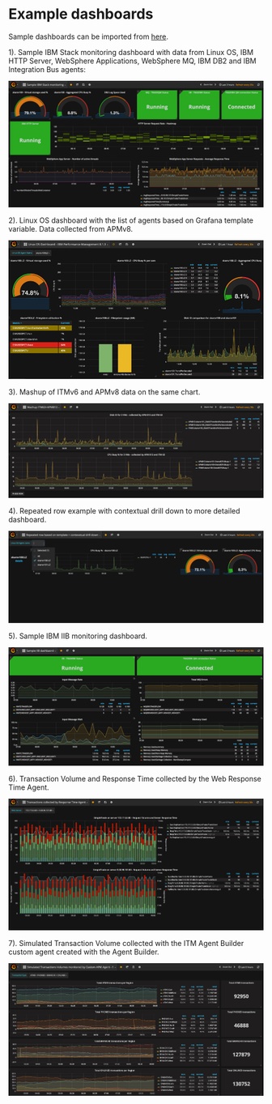 # Example dashboards

Sample dashboards can be imported from [here](Example_dashboards).

1). Sample IBM Stack monitoring dashboard with data from Linux OS, IBM HTTP Server, WebSphere Applications, WebSphere MQ, IBM DB2 and IBM Integration Bus agents:
    
![](./media/Sample_IBM_Stack_monitoring1.png)

2). Linux OS dashboard with the list of agents based on Grafana template variable. Data collected from APMv8.

![](./media/image3.png)

3). Mashup of ITMv6 and APMv8 data on the same chart.

![](./media/mashup.png)

4). Repeated row example with contextual drill down to more detailed dashboard.

![](./media/repeated_panel.gif)

5). Sample IBM IIB monitoring dashboard.

![](./media/iib.png)

6). Transaction Volume and Response Time collected by the Web Response Time Agent.

![](./media/Transactions_collected_by_Response_Time_Agent.png)

7). Simulated Transaction Volume collected with the ITM Agent Builder custom agent created with the Agent Builder.

![](./media/Simulated_Transactions_Volumes_monitored_by_Custom_APM_Agent_-_1.png)